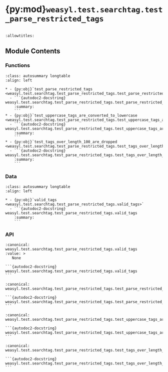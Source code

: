 # {py:mod}`weasyl.test.searchtag.test_parse_restricted_tags`

```{py:module} weasyl.test.searchtag.test_parse_restricted_tags
```

```{autodoc2-docstring} weasyl.test.searchtag.test_parse_restricted_tags
:allowtitles:
```

## Module Contents

### Functions

````{list-table}
:class: autosummary longtable
:align: left

* - {py:obj}`test_parse_restricted_tags <weasyl.test.searchtag.test_parse_restricted_tags.test_parse_restricted_tags>`
  - ```{autodoc2-docstring} weasyl.test.searchtag.test_parse_restricted_tags.test_parse_restricted_tags
    :summary:
    ```
* - {py:obj}`test_uppercase_tags_are_converted_to_lowercase <weasyl.test.searchtag.test_parse_restricted_tags.test_uppercase_tags_are_converted_to_lowercase>`
  - ```{autodoc2-docstring} weasyl.test.searchtag.test_parse_restricted_tags.test_uppercase_tags_are_converted_to_lowercase
    :summary:
    ```
* - {py:obj}`test_tags_over_length_100_are_dropped <weasyl.test.searchtag.test_parse_restricted_tags.test_tags_over_length_100_are_dropped>`
  - ```{autodoc2-docstring} weasyl.test.searchtag.test_parse_restricted_tags.test_tags_over_length_100_are_dropped
    :summary:
    ```
````

### Data

````{list-table}
:class: autosummary longtable
:align: left

* - {py:obj}`valid_tags <weasyl.test.searchtag.test_parse_restricted_tags.valid_tags>`
  - ```{autodoc2-docstring} weasyl.test.searchtag.test_parse_restricted_tags.valid_tags
    :summary:
    ```
````

### API

````{py:data} valid_tags
:canonical: weasyl.test.searchtag.test_parse_restricted_tags.valid_tags
:value: >
   None

```{autodoc2-docstring} weasyl.test.searchtag.test_parse_restricted_tags.valid_tags
```

````

````{py:function} test_parse_restricted_tags()
:canonical: weasyl.test.searchtag.test_parse_restricted_tags.test_parse_restricted_tags

```{autodoc2-docstring} weasyl.test.searchtag.test_parse_restricted_tags.test_parse_restricted_tags
```
````

````{py:function} test_uppercase_tags_are_converted_to_lowercase()
:canonical: weasyl.test.searchtag.test_parse_restricted_tags.test_uppercase_tags_are_converted_to_lowercase

```{autodoc2-docstring} weasyl.test.searchtag.test_parse_restricted_tags.test_uppercase_tags_are_converted_to_lowercase
```
````

````{py:function} test_tags_over_length_100_are_dropped()
:canonical: weasyl.test.searchtag.test_parse_restricted_tags.test_tags_over_length_100_are_dropped

```{autodoc2-docstring} weasyl.test.searchtag.test_parse_restricted_tags.test_tags_over_length_100_are_dropped
```
````
